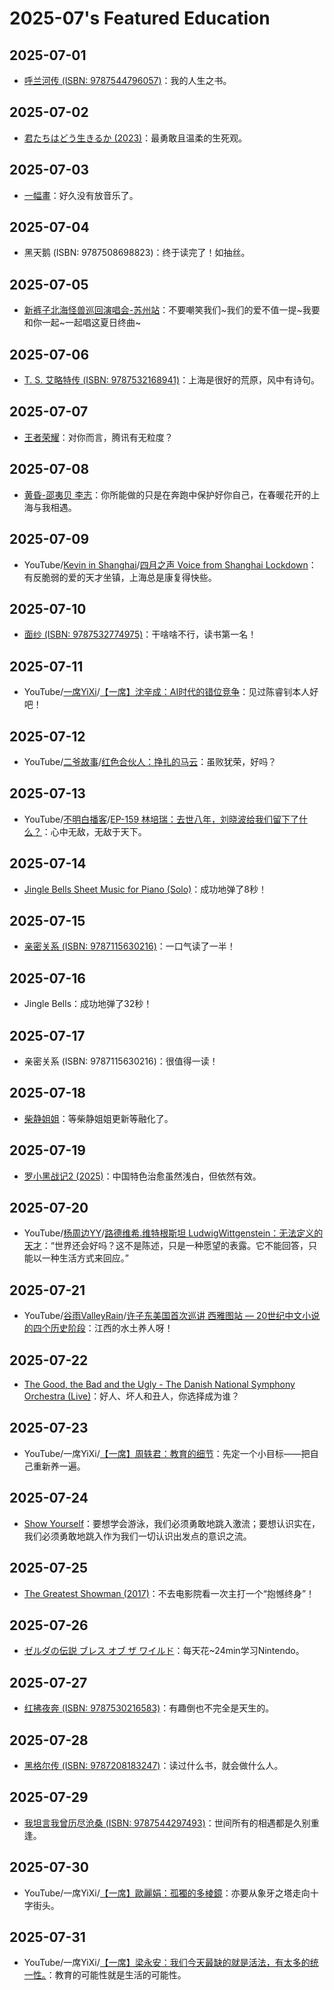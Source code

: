 # 2025-07's Featured Education

## 2025-07-01

- [呼兰河传 (ISBN: 9787544796057)](https://book.douban.com/subject/36350991/)：我的人生之书。

## 2025-07-02

- [君たちはどう生きるか (2023)](https://movie.douban.com/subject/26925611/)：最勇敢且温柔的生死观。

## 2025-07-03

- [一幅畫](https://youtu.be/NVx949129XE)：好久没有放音乐了。

## 2025-07-04

- 黑天鹅 (ISBN: 9787508698823)：终于读完了！如抽丝。

## 2025-07-05

- [新裤子北海怪兽巡回演唱会-苏州站](https://m.weibo.cn/status/5185190751115017)：不要嘲笑我们\~我们的爱不值一提\~我要和你一起\~一起唱这夏日终曲\~

## 2025-07-06

- [T. S. 艾略特传 (ISBN: 9787532168941)](https://book.douban.com/subject/30331839/)：上海是很好的荒原，风中有诗句。

## 2025-07-07

- [王者荣耀](https://pvp.qq.com/)：对你而言，腾讯有无粒度？

## 2025-07-08

- [黄昏-邵夷贝 李志](https://youtu.be/Bt2HimBjcR4)：你所能做的只是在奔跑中保护好你自己，在春暖花开的上海与我相遇。

## 2025-07-09

- YouTube/[Kevin in Shanghai](https://www.youtube.com/@KevininShanghai)/[四月之声 Voice from Shanghai Lockdown](https://youtu.be/38_thLXNHY8)：有反脆弱的爱的天才坐镇，上海总是康复得快些。

## 2025-07-10

- [面纱 (ISBN: 9787532774975)](https://book.douban.com/subject/27091030/)：干啥啥不行，读书第一名！

## 2025-07-11

- YouTube/[一席YiXi](https://www.youtube.com/@yixi2028)/[【一席】沈辛成：AI时代的错位竞争](https://youtu.be/uVjmBVJvP8s)：见过陈睿钊本人好吧！

## 2025-07-12

- YouTube/[二爷故事](https://www.youtube.com/@Tankman2020)/[红色合伙人：挣扎的马云](https://youtu.be/iyVsnPuukeg)：虽败犹荣，好吗？

## 2025-07-13

- YouTube/[不明白播客](https://www.youtube.com/@bumingbai)/[EP-159 林培瑞：去世八年，刘晓波给我们留下了什么？](https://youtu.be/MLvTi3z01vo)：心中无敌，无敌于天下。

## 2025-07-14

- [Jingle Bells Sheet Music for Piano (Solo)](https://musescore.com/caesar/jingle-bells)：成功地弹了8秒！

## 2025-07-15

- [亲密关系 (ISBN: 9787115630216)](https://book.douban.com/subject/36787449/)：一口气读了一半！

## 2025-07-16

- Jingle Bells：成功地弹了32秒！

## 2025-07-17

- 亲密关系 (ISBN: 9787115630216)：很值得一读！

## 2025-07-18

- [柴静姐姐](https://blog.sina.com.cn/s/articlelist_1219548027_0_1.html)：等柴静姐姐更新等融化了。

## 2025-07-19

- [罗小黑战记2 (2025)](https://movie.douban.com/subject/36448279/)：中国特色治愈虽然浅白，但依然有效。

## 2025-07-20

- YouTube/[杨周边YY](https://www.youtube.com/@YY0208)/[路德维希.维特根斯坦 LudwigWittgenstein：无法定义的天才](https://youtu.be/mi7k8tmHGDk)：“世界还会好吗？这不是陈述，只是一种愿望的表露。它不能回答，只能以一种生活方式来回应。”

## 2025-07-21

- YouTube/[谷雨ValleyRain](https://www.youtube.com/@ValleyRain2015)/[许子东美国首次巡讲 西雅图站 — 20世纪中文小说的四个历史阶段](https://youtu.be/8Isf-W1pMkk)：江西的水土养人呀！

## 2025-07-22

- [The Good, the Bad and the Ugly - The Danish National Symphony Orchestra (Live)](https://youtu.be/enuOArEfqGo)：好人、坏人和丑人，你选择成为谁？

## 2025-07-23

- YouTube/一席YiXi/[【一席】周轶君：教育的细节](https://youtu.be/gevH3h-5p6A)：先定一个小目标——把自己重新养一遍。

## 2025-07-24

- [Show Yourself](https://www.bilibili.com/video/BV1oh4y1Z72f/)：要想学会游泳，我们必须勇敢地跳入激流；要想认识实在，我们必须勇敢地跳入作为我们一切认识出发点的意识之流。

## 2025-07-25

- [The Greatest Showman (2017)](https://movie.douban.com/subject/3914513/)：不去电影院看一次主打一个“抱憾终身”！

## 2025-07-26

- [ゼルダの伝説 ブレス オブ ザ ワイルド](https://www.douban.com/game/26817171/)：每天花~24min学习Nintendo。

## 2025-07-27

- [红拂夜奔 (ISBN: 9787530216583)](https://book.douban.com/subject/37310812/)：有趣倒也不完全是天生的。

## 2025-07-28

- [黑格尔传 (ISBN: 9787208183247)](https://book.douban.com/subject/36423778/)：读过什么书，就会做什么人。

## 2025-07-29

- [我坦言我曾历尽沧桑 (ISBN: 9787544297493)](https://book.douban.com/subject/34914045/)：世间所有的相遇都是久别重逢。

## 2025-07-30

- YouTube/一席YiXi/[【一席】歐麗娟：孤獨的多棱鏡](https://youtu.be/iuCp-TC_HsI)：亦要从象牙之塔走向十字街头。

## 2025-07-31

- YouTube/一席YiXi/[【一席】梁永安：我们今天最缺的就是活法，有太多的统一性。](https://youtu.be/B_9FUXnuZJY)：教育的可能性就是生活的可能性。
